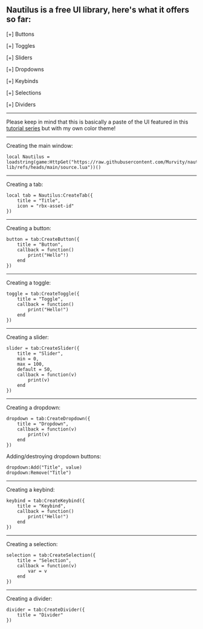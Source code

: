 Nautilus is a free UI library, here's what it offers so far:
------------------------------------------------------


  [+] Buttons
  
  [+] Toggles
  
  [+] Sliders
  
  [+] Dropdowns
  
  [+] Keybinds

  [+] Selections

  [+] Dividers

  
  ------------------------------------------------------

Please keep in mind that this is basically a paste of the UI featured in this [tutorial series](https://www.youtube.com/watch?v=HQoukWZAfQk&list=PLPIdk8AY-0ybhxbzkv88ZGo7Hgxfx_qZD) but with my own color theme!

------------------------------------------------------

Creating the main window:

    local Nautilus = loadstring(game:HttpGet("https://raw.githubusercontent.com/Murvity/nautilus-lib/refs/heads/main/source.lua"))()

------------------------------------------------------

Creating a tab:

    local tab = Nautilus:CreateTab({
        title = "Title",
        icon = "rbx-asset-id"
    })

------------------------------------------------------

Creating a button:

    button = tab:CreateButton({
        title = "Button",
        callback = function()
            print("Hello"!)
        end
    })

------------------------------------------------------

Creating a toggle:

    toggle = tab:CreateToggle({
        title = "Toggle",
        callback = function()
            print("Hello!")
        end
    })

------------------------------------------------------

Creating a slider:

    slider = tab:CreateSlider({
        title = "Slider",
        min = 0,
        max = 100,
        default = 50,
        callback = function(v)
            print(v)
        end
    })

------------------------------------------------------

Creating a dropdown:

    dropdown = tab:CreateDropdown({
        title = "Dropdown",
        callback = function(v)
            print(v)
        end
    })

Adding/destroying dropdown buttons:

    dropdown:Add("Title", value)
    dropdown:Remove("Title")

------------------------------------------------------

Creating a keybind:

    keybind = tab:CreateKeybind({
        title = "Keybind",
        callback = function()
            print("Hello!")
        end
    })

------------------------------------------------------

Creating a selection:

    selection = tab:CreateSelection({
        title = "Selection",
        callback = function(v)
            var = v
        end
    })

------------------------------------------------------

Creating a divider:

    divider = tab:CreateDivider({
        title = "Divider"
    })

